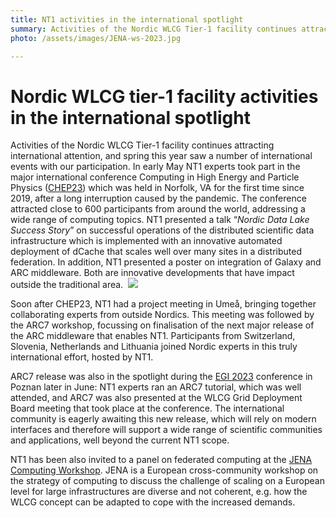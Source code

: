```yaml
---
title: NT1 activities in the international spotlight
summary: Activities of the Nordic WLCG Tier-1 facility continues attracting international attention, and spring this year saw a number of international events with our participation. 
photo: /assets/images/JENA-ws-2023.jpg

---
```


Nordic WLCG tier-1 facility activities in the international spotlight
===========================

Activities of the Nordic WLCG Tier-1 facility continues attracting international attention, and spring this year saw a number of international events with our participation. In early May NT1 experts took part in the major international conference Computing in High Energy and Particle Physics ([CHEP23](https://www.jlab.org/conference/CHEP2023)) which was held in Norfolk, VA for the first time since 2019, after a long interruption caused by the pandemic. The conference attracted close to 600 participants from around the world, addressing a wide range of computing topics. NT1 presented a talk “_Nordic Data Lake Success Story_” on successful operations of the distributed scientific data infrastructure which is implemented with an innovative automated deployment of dCache that scales well over many sites in a distributed federation. In addition, NT1 presented a poster on integration of Galaxy and ARC middleware. Both are innovative developments that have impact outside the traditional area. 
<img class="normal" src="{% include baseurl %}/assets/images/nt1-data-lake.png" class="center">

Soon after CHEP23, NT1 had a project meeting in Umeå, bringing together collaborating experts from outside Nordics. This meeting was followed by the ARC7 workshop, focussing on finalisation of the next major release of the ARC middleware that enables NT1. Participants from Switzerland, Slovenia, Netherlands and Lithuania joined Nordic experts in this truly international effort, hosted by NT1. 

ARC7 release was also in the spotlight during the [EGI 2023](https://www.egi.eu/event/egi2023/) conference in Poznan later in June: NT1 experts ran an ARC7 tutorial, which was well attended, and ARC7 was also presented at the WLCG Grid Deployment Board meeting that took place at the conference. The international community is eagerly awaiting this new release, which will rely on modern interfaces and therefore will support a wide range of scientific communities and applications, well beyond the current NT1 scope. 

NT1 has been also invited to a panel on federated computing at the [JENA Computing Workshop](https://agenda.infn.it/event/34738/). JENA is a European cross-community workshop on the strategy of computing to discuss the challenge of scaling on a European level for large infrastructures are diverse and not coherent, e.g. how the WLCG concept can be adapted to cope with the increased demands.
